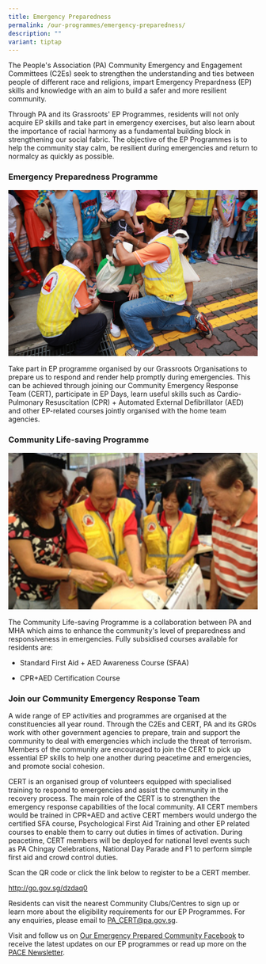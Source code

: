 ```yaml
---
title: Emergency Preparedness
permalink: /our-programmes/emergency-preparedness/
description: ""
variant: tiptap
---
```

<p>The People's Association (PA) Community Emergency and Engagement Committees (C2Es) seek to strengthen the understanding and ties between people of different race and religions, impart Emergency Prepardness (EP) skills and knowledge with an aim to build a safer and more resilient community.</p><p>Through PA and its Grassroots' EP Programmes, residents will not only acquire EP skills and take part in emergency exercises, but also learn about the importance of racial harmony as a fundamental building block in strengthening our social fabric. The objective of the EP Programmes is to help the community stay calm, be resilient during emergencies and return to normalcy as quickly as possible.</p><h3>Emergency Preparedness Programme</h3><div class="isomer-image-wrapper"><img style="width:600px" height="auto" width="100%" alt="volunteers rendering first aid" src="/images/Programmes/Emergency%20Preparedness/Emergency.jpg"></div><p>Take part in EP programme organised by our Grassroots Organisations to prepare us to respond and render help promptly during emergencies. This can be achieved through joining our Community Emergency Response Team (CERT), participate in EP Days, learn useful skills such as Cardio-Pulmonary Resuscitation (CPR) + Automated External Defibrillator (AED) and other EP-related courses jointly organised with the home team agencies.</p><h3>Community Life-saving Programme</h3><div class="isomer-image-wrapper"><img style="width:600px" height="auto" width="100%" src="/images/Programmes/Emergency%20Preparedness/ep-firstresponder.jpg"></div><p>The Community Life-saving Programme is a collaboration between PA and MHA which aims to enhance the community's level of preparedness and responsiveness in emergencies. Fully subsidised courses available for residents are:</p><ul data-tight="true" class="tight"><li><p>Standard First Aid + AED Awareness Course (SFAA)</p></li><li><p>CPR+AED Certification Course</p></li></ul><h3>Join our Community Emergency Response Team</h3><p>A wide range of EP activities and programmes are organised at the constituencies all year round. Through the C2Es and CERT, PA and its GROs work with other government agencies to prepare, train and support the community to deal with emergencies which include the threat of terrorism. Members of the community are encouraged to join the CERT to pick up essential EP skills to help one another during peacetime and emergencies, and promote social cohesion.</p><p>CERT is an organised group of volunteers equipped with specialised training to respond to emergencies and assist the community in the recovery process. The main role of the CERT is to strengthen the emergency response capabilities of the local community. All CERT members would be trained in CPR+AED and active CERT members would undergo the certified SFA course, Psychological First Aid Training and other EP related courses to enable them to carry out duties in times of activation. During peacetime, CERT members will be deployed for national level events such as PA Chingay Celebrations, National Day Parade and F1 to perform simple first aid and crowd control duties.</p><p>Scan the QR code or click the link below to register to be a CERT member.</p><p></p><p></p><p><a href="http://go.gov.sg/dzdaq0" rel="noopener noreferrer nofollow" target="_blank">http://go.gov.sg/dzdaq0</a></p><p></p><p>Residents can visit the nearest Community Clubs/Centres to sign up or learn more about the eligibility requirements for our EP Programmes. For any enquiries, please email to <a href="mailto:PA_CERT@pa.gov.sg" rel="noopener noreferrer nofollow" target="_blank">PA_CERT@pa.gov.sg</a>.</p><p>Visit and follow us on <a href="https://www.facebook.com/OurEPCommunity" rel="noopener noreferrer nofollow" target="_blank">Our Emergency Prepared Community Facebook</a> to receive the latest updates on our EP programmes or read up more on the <a href="https://go.gov.sg/pacenewsletter" rel="noopener noreferrer nofollow" target="_blank">PACE Newsletter</a>.</p>